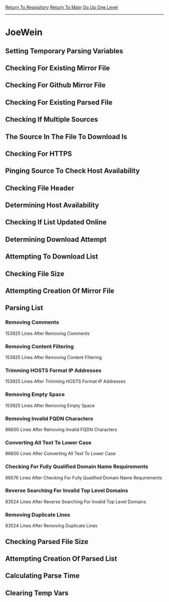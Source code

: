 [Return To Repository](https://github.com/deathbybandaid/piholeparser/)
[Return To Main](https://github.com/deathbybandaid/piholeparser/blob/master/RecentRunLogs/Mainlog.md)
[Go Up One Level](https://github.com/deathbybandaid/piholeparser/blob/master/RecentRunLogs/TopLevelScripts/30-Processing-External-Blacklists.md)
____________________________________
# JoeWein
## Setting Temporary Parsing Variables
## Checking For Existing Mirror File
## Checking For Github Mirror File
## Checking For Existing Parsed File
## Checking If Multiple Sources
## The Source In The File To Download Is
## Checking For HTTPS
## Pinging Source To Check Host Availability
## Checking File Header
## Determining Host Availability
## Checking If List Updated Online
## Determining Download Attempt
## Attempting To Download List
## Checking File Size
## Attempting Creation Of Mirror File
## Parsing List
### Removing Comments
153925 Lines After Removing Comments
### Removing Content Filtering
153925 Lines After Removing Content Filtering
### Trimming HOSTS Format IP Addresses
153925 Lines After Trimming HOSTS Format IP Addresses
### Removing Empty Space
153925 Lines After Removing Empty Space
### Removing Invalid FQDN Characters
86600 Lines After Removing Invalid FQDN Characters
### Converting All Text To Lower Case
86600 Lines After Converting All Text To Lower Case
### Checking For Fully Qualified Domain Name Requirements
86576 Lines After Checking For Fully Qualified Domain Name Requirements
### Reverse Searching For Invalid Top Level Domains
83524 Lines After Reverse Searching For Invalid Top Level Domains
### Removing Duplicate Lines
83524 Lines After Removing Duplicate Lines
## Checking Parsed File Size
## Attempting Creation Of Parsed List
## Calculating Parse Time
## Clearing Temp Vars
